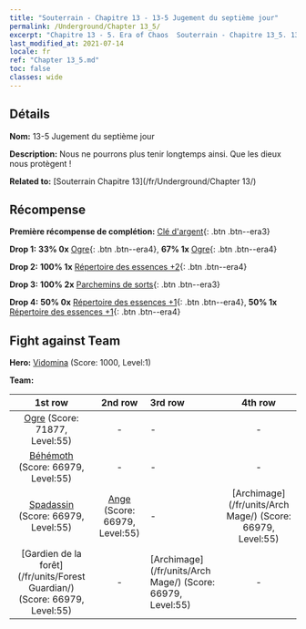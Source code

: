 ```yaml
---
title: "Souterrain - Chapitre 13 - 13-5 Jugement du septième jour"
permalink: /Underground/Chapter 13_5/
excerpt: "Chapitre 13 - 5. Era of Chaos  Souterrain - Chapitre 13_5. 13-5 Jugement du septième jour"
last_modified_at: 2021-07-14
locale: fr
ref: "Chapter 13_5.md"
toc: false
classes: wide
---
```


## Détails

 **Nom:** 13-5 Jugement du septième jour

 **Description:** Nous ne pourrons plus tenir longtemps ainsi. Que les dieux nous protègent !

 **Related to:** [Souterrain Chapitre 13](/fr/Underground/Chapter 13/)

## Récompense

 **Première récompense de complétion:** [Clé d'argent](/ItemsFR/con_693/){: .btn .btn--era3}

 **Drop 1:** **33% 0x** [Ogre](/ItemsFR/unt_220/){: .btn .btn--era4}, **67% 1x** [Ogre](/ItemsFR/unt_220/){: .btn .btn--era4}

 **Drop 2:** **100% 1x** [Répertoire des essences +2](/ItemsFR/mat_53/){: .btn .btn--era4}

 **Drop 3:** **100% 2x** [Parchemins de sorts](/ItemsFR/con_694/){: .btn .btn--era3}

 **Drop 4:** **50% 0x** [Répertoire des essences +1](/ItemsFR/mat_46/){: .btn .btn--era4}, **50% 1x** [Répertoire des essences +1](/ItemsFR/mat_46/){: .btn .btn--era4}


## Fight against Team
 **Hero:** [Vidomina](/fr/heroes/Vidomina/) (Score: 1000, Level:1)

 **Team:**


  | 1st row | 2nd row | 3rd row | 4th row |
  |:----:|:----:|:----|:----:|
  | [Ogre](/fr/units/Ogre/) (Score: 71877, Level:55)  | - | - | - |
  | [Béhémoth](/fr/units/Behemoth/) (Score: 66979, Level:55)  | - | - | - |
  | [Spadassin](/fr/units/Swordsman/) (Score: 66979, Level:55)  | [Ange](/fr/units/Angel/) (Score: 66979, Level:55)  | - | [Archimage](/fr/units/Arch Mage/) (Score: 66979, Level:55)  |
  | [Gardien de la forêt](/fr/units/Forest Guardian/) (Score: 66979, Level:55)  | - | [Archimage](/fr/units/Arch Mage/) (Score: 66979, Level:55)  | - |


